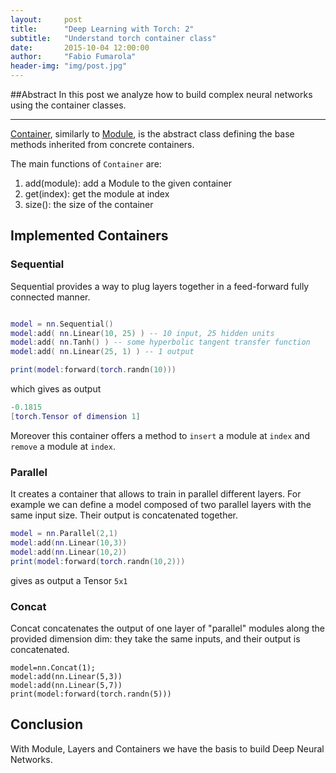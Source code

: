 ```yaml
---
layout:     post
title:      "Deep Learning with Torch: 2"
subtitle:   "Understand torch container class"
date:       2015-10-04 12:00:00
author:     "Fabio Fumarola"
header-img: "img/post.jpg"
---
```


##Abstract
In this post we analyze how to build complex neural networks using the container classes.

-------------------------------

[Container](https://github.com/torch/nn/blob/master/doc/containers.md#nn.Containers), similarly to [Module](https://github.com/torch/nn/blob/master/doc/module.md#nn.Module), is the abstract class defining the base methods inherited from concrete containers.

The main functions of `Container` are:

1. add(module): add a Module to the given container
2. get(index): get the module at index
3. size(): the size of the container

## Implemented Containers

### Sequential

Sequential provides a way to plug layers together in a feed-forward fully connected manner.

```lua

model = nn.Sequential()
model:add( nn.Linear(10, 25) ) -- 10 input, 25 hidden units
model:add( nn.Tanh() ) -- some hyperbolic tangent transfer function
model:add( nn.Linear(25, 1) ) -- 1 output

print(model:forward(torch.randn(10)))

```

which gives as output

```lua
-0.1815
[torch.Tensor of dimension 1]
```

Moreover this container offers a method to `insert` a module at `index` and `remove` a module at `index`.

### Parallel

It creates a container that allows to train in parallel different layers. For example we can define a model composed of two parallel layers with the same input size. Their output is concatenated together.

```lua
model = nn.Parallel(2,1)
model:add(nn.Linear(10,3))
model:add(nn.Linear(10,2))
print(model:forward(torch.randn(10,2)))
```

gives as output a Tensor `5x1`

### Concat

Concat concatenates the output of one layer of "parallel" modules along the provided dimension dim: they take the same inputs, and their output is concatenated.

```
model=nn.Concat(1);
model:add(nn.Linear(5,3))
model:add(nn.Linear(5,7))
print(model:forward(torch.randn(5)))
```

## Conclusion

With Module, Layers and Containers we have the basis to build Deep Neural Networks.
